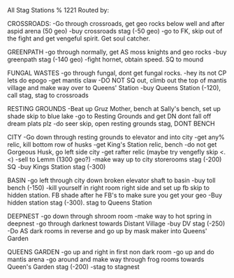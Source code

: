 All Stag Stations % 1221
Routed by:

CROSSROADS:
-Go through crossroads, get geo rocks below well and after aspid arena (50 geo)
-buy crossroads stag (-50 geo)
-go to FK, skip out of the fight and get vengeful spirit. Get soul catcher.

GREENPATH
-go through normally, get AS moss knights and geo rocks
-buy greenpath stag (-140 geo)
-fight hornet, obtain speed. SQ to mound

FUNGAL WASTES
-go through fungal, dont get fungal rocks. 
-hey its not CP lets do epogo
-get mantis claw
-DO NOT SQ out, climb out the top of mantis village and make way over to Queens' Station
-buy Queens Station (-120), call stag, stag to crossroads

RESTING GROUNDS
-Beat up Gruz Mother, bench at Sally's bench, set up shade skip to blue lake
-go to Resting Grounds and get DN dont fall off dream plats plz
-do seer skip, open resting grounds stag, DONT BENCH

CITY
-Go down through resting grounds to elevator and into city
-get any% relic, kill bottom row of husks
-get King's Station relic, bench
-do not get Gorgeous Husk, go left side city
-get rafter relic (maybe try vengefly skip <.<)
-sell to Lemm (1300 geo?)
-make way up to city storerooms stag (-200) SQ
-buy Kings Station stag (-300)

BASIN
-go left through city down broken elevator shaft to basin
-buy toll bench (-150)
-kill yourself in right room right side and set up fb skip to hidden station. FB shade after he FB's to make sure you get your geo
-Buy hidden station stag (-300). stag to Queens Station

DEEPNEST
-go down through shroom room
-make way to hot spring in deepnest
-go through darknest towards Distant Village
-buy DV stag (-250)
-Do AS dark rooms in reverse and go up by mask maker into Queens' Garden

QUEENS GARDEN
-go up and right in first non dark room
-go up and do mantis arena
-go around and make way through frog rooms towards Queen's Garden stag (-200)
-stag to stagnest